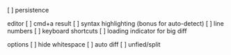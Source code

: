 [ ] persistence

editor
[ ] cmd+a result
[ ] syntax highlighting (bonus for auto-detect)
[ ] line numbers
[ ] keyboard shortcuts
[ ] loading indicator for big diff

options
[ ] hide whitespace 
[ ] auto diff
[ ] unfied/split